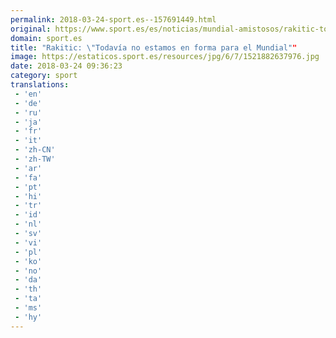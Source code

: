 ```yaml
---
permalink: 2018-03-24-sport.es--157691449.html
original: https://www.sport.es/es/noticias/mundial-amistosos/rakitic-todavia-no-estamos-forma-para-mundial-6712939?utm_source=rss-noticias&utm_medium=feed&utm_campaign=mundial-amistosos
domain: sport.es
title: "Rakitic: \"Todavía no estamos en forma para el Mundial""
image: https://estaticos.sport.es/resources/jpg/6/7/1521882637976.jpg
date: 2018-03-24 09:36:23
category: sport
translations: 
 - 'en'
 - 'de'
 - 'ru'
 - 'ja'
 - 'fr'
 - 'it'
 - 'zh-CN'
 - 'zh-TW'
 - 'ar'
 - 'fa'
 - 'pt'
 - 'hi'
 - 'tr'
 - 'id'
 - 'nl'
 - 'sv'
 - 'vi'
 - 'pl'
 - 'ko'
 - 'no'
 - 'da'
 - 'th'
 - 'ta'
 - 'ms'
 - 'hy'
---
```


